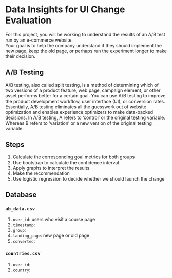 # Data Insights for UI Change Evaluation

For this project, you will be working to understand the results of an A/B test run by an e-commerce website.<br>  Your goal is to help the company understand if they should implement the new page, keep the old page, or perhaps run the experiment longer to make their decision.

## A/B Testing
A/B testing, also called split testing, is a method of determining which of two versions of a product feature, web page, campaign element, or other asset performs better for a certain goal. You can use A/B testing to improve the product development workflow, user interface (UI), or conversion rates. Essentially, A/B testing eliminates all the guesswork out of website optimization and enables experience optimizers to make data-backed decisions. In A/B testing, A refers to ‘control’ or the original testing variable. Whereas B refers to ‘variation’ or a new version of the original testing variable.

## Steps
1. Calculate the corresponding goal metrics for both groups  
2. Use bootstrap to calculate the confidence interval 
3. Apply graphs to interpret the results 
4. Make the recommendation 
5. Use logistic regression to decide whether we should launch the change 

## Database

### `ab_data.csv` 

1. `user_id`: users who visit a course page
2. `timestamp`: 
3. `group`: 
4. `landing_page`: new page or old page
5. `converted`: 


### `countries.csv` 

1. `user_id`: 
2. `country`: 
